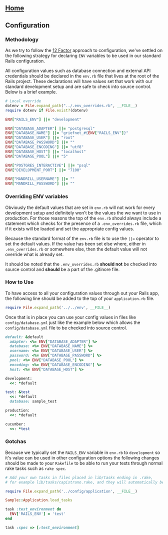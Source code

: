 ## [Home](../README.md)

## Configuration

### Methodology

As we try to follow the [12 Factor](http://12factor.net/config) approach to configuration, we've settled on the following strategy for declaring `ENV` variables to be used in our standard Rails configuration.

All configuration values such as database connection and external API credentials should be declared in the `env.rb` file that lives at the root of the Rails project. These declarations will have values set that work with our standard development setup and are safe to check into source control.  Below is a brief example.

```ruby
# Local override
dotenv = File.expand_path("../.env_overrides.rb", __FILE__)
require dotenv if File.exist?(dotenv)

ENV["RAILS_ENV"] ||= "development"

ENV["DATABASE_ADAPTER"] ||= "postgresql"
ENV["DATABASE_NAME"] ||= "griefnet_#{ENV["RAILS_ENV"]}"
ENV["DATABASE_USER"] ||= "root"
ENV["DATABASE_PASSWORD"] ||= ""
ENV["DATABASE_ENCODING"] ||= "utf8"
ENV["DATABASE_HOST"] ||= "localhost"
ENV["DATABASE_POOL"] ||= "5"

ENV["POSTGRES_INTERACTIVE"] ||= "psql"
ENV["DEVELOPMENT_PORT"] ||= "7100"

ENV["MANDRILL_USERNAME"] ||= ""
ENV["MANDRILL_PASSWORD"] ||= ""
```

### Overriding ENV variables

Obviously the default values that are set in `env.rb` will not work for every development setup and definitely won't be the values the we want to use in production.  For those reasons the top of the `env.rb` should always include a statement which checks for the presence of a `.env_overrides.rb` file, which if it exists will be loaded and set the appropriate config values.

Because the standard format of the `env.rb` file is to use the `||=` operator to set the default values. If the value has been set else where, either in `.env_overrides.rb` or somewhere else, then the default value will not override what is already set.

It should be noted that the `.env_overrides.rb` **should not** be checked into source control and **should** be a part of the .gitinore file.

### How to Use

To have access to all your configuration values through out your Rails app, the following line should be added to the top of your `application.rb` file.

```ruby
require File.expand_path('../../env', __FILE__)
```

Once that is in place you can use your config values in files like `config/database.yml` just like the example below which allows the `config/database.yml` file to be checked into source control.

```ruby
default: &default
  adapter: <%= ENV["DATABASE_ADAPTER"] %>
  database: <%= ENV["DATABASE_NAME"] %>
  username: <%= ENV["DATABASE_USER"] %>
  password: <%= ENV["DATABASE_PASSWORD"] %>
  pool: <%= ENV["DATABASE_POOL"] %>
  encoding: <%= ENV["DATABASE_ENCODING"] %>
  host: <%= ENV["DATABASE_HOST"] %>

development:
  <<: *default

test: &test
  <<: *default
  database: sample_test

production:
  <<: *default

cucumber:
  <<: *test
```

### Gotchas

Because we typically set the `RAILS_ENV` variable in `env.rb` to `development` so it's value can be used in other configuration options the following changes should be made to your `Rakefile` to be able to run your tests through normal rake tasks such as `rake spec`.

```ruby
# Add your own tasks in files placed in lib/tasks ending in .rake,
# for example lib/tasks/capistrano.rake, and they will automatically be available to Rake.

require File.expand_path('../config/application', __FILE__)

Sample::Application.load_tasks

task :test_environment do
  ENV['RAILS_ENV'] = 'test'
end

task :spec => [:test_environment]
```
